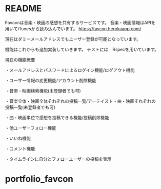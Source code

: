 # README

Favconは音楽・映画の感想を共有するサービスです。
音楽・映画情報はAPIを用いてiTunesから読み込んでいます。
https://favcon.herokuapp.com/

現在はダミーメールアドレスでもユーザー登録が可能となっています。

機能はこれからも追加実装していきます。
テストには　Rspecを用いています。

現在の機能概要

・メールアドレスとパスワードによるログイン機能/ログアウト機能

・ユーザー情報の変更機能/アカウント削除機能

・音楽・映画検索機能(未登録者でも可)

・音楽全体・映画全体それぞれの投稿一覧/アーテイスト・曲・映画それぞれの投稿一覧(未登録者でも可)

・曲・映画単位で感想を投稿できる機能/投稿削除機能

・他ユーザーフォロー機能

・いいね機能

・コメント機能

・タイムラインに自分とフォローユーザーの投稿を表示

# portfolio_favcon
